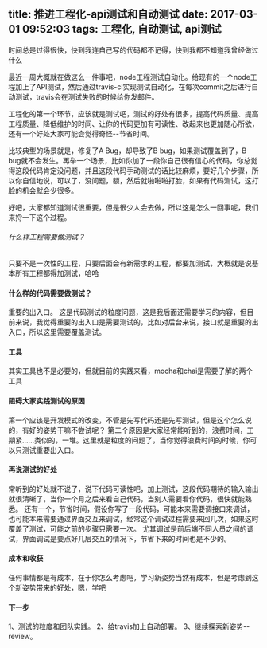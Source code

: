title: 推进工程化-api测试和自动测试
date: 2017-03-01 09:52:03
tags: 工程化, 自动测试, api测试
---
时间总是过得很快，快到我连自己写的代码都不记得，快到我都不知道我曾经做过什么

<!--more-->

最近一周大概就在做这么一件事吧，node工程测试自动化。给现有的一个node工程加上了API测试，然后通过travis-ci实现测试自动化，在每次commit之后进行自动测试，travis会在测试失败的时候给你发邮件。

工程化的第一个环节，应该就是测试吧，测试的好处有很多，提高代码质量、提高工程质量、降低维护的时间、让你的代码更加有可读性、改起来也更加随心所欲，还有一个好处大家可能会觉得奇怪--节省时间。

比较典型的场景就是，修复了A Bug，却导致了B bug，如果测试覆盖到了，B bug就不会发生。再举一个场景，比如你加了一段你自己很有信心的代码，你总觉得这段代码肯定没问题，并且这段代码手动测试的话比较麻烦，要好几个步骤，所以你自信地说，可以了，没问题，额，然后就啪啪啪打脸，如果有代码测试，这打脸的机会就会少很多。

好吧，大家都知道测试很重要，但是很少人会去做，所以这是怎么一回事呢，我们来捋一下这个过程。

###### 什么样工程需要做测试？
只要不是一次性的工程，只要后面会有新需求的工程，都要加测试，大概就是说基本所有工程都得加测试，哈哈

#### 什么样的代码需要做测试？
重要的出入口。 这是代码测试的粒度问题，这是我后面还需要学习的内容，但目前来说，我觉得重要的出入口是需要测试的，比如对后台来说，接口就是重要的出入口，所以这里需要覆盖测试。

#### 工具
其实工具也不是必要的，但就目前的实践来看，mocha和chai是需要了解的两个工具

#### 阻碍大家实践测试的原因
第一个应该是开发模式的改变，不管是先写代码还是先写测试，但是这个怎么说的，有好的姿势干嘛不尝试呢？ 第二个原因是大家经常能听到的，浪费时间，工期紧......类似的，一堆。这里就是粒度的问题了，当你觉得浪费时间的时候，你可以只测试重要出入口。

#### 再说测试的好处
常听到的好处就不说了，说下代码可读性吧，加上测试，这段代码期待的输入输出就很清晰了，当你一个月之后来看自己代码，当别人需要看你代码，很快就能熟悉。 还有一个，节省时间，假设你写了一段代码，可能本来需要调接口来调试，也可能本来需要通过界面交互来调试，经常这个调试过程需要来回几次，如果这时覆盖了测试，可能之前的步骤只需要一次。 尤其调试是前后端不同人员之间的调试，界面调试是要点好几层交互的情况下，节省下来的时间也是不少的。

#### 成本和收获
任何事情都是有成本，在于你怎么考虑吧，学习新姿势当然有成本，但是考虑到这个新姿势带来的好处，嗯，学吧

#### 下一步
1、测试的粒度和团队实践。 
2、给travis加上自动部署。
3、继续探索新姿势--review。

